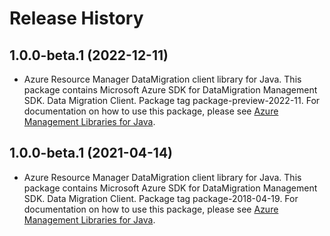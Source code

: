 # Release History

## 1.0.0-beta.1 (2022-12-11)

- Azure Resource Manager DataMigration client library for Java. This package contains Microsoft Azure SDK for DataMigration Management SDK. Data Migration Client. Package tag package-preview-2022-11. For documentation on how to use this package, please see [Azure Management Libraries for Java](https://aka.ms/azsdk/java/mgmt).

## 1.0.0-beta.1 (2021-04-14)

- Azure Resource Manager DataMigration client library for Java. This package contains Microsoft Azure SDK for DataMigration Management SDK. Data Migration Client. Package tag package-2018-04-19. For documentation on how to use this package, please see [Azure Management Libraries for Java](https://aka.ms/azsdk/java/mgmt).
